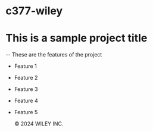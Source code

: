 # c377-wiley

# This is a sample project title
--
These are the features of the project
  - Feature 1
  - Feature 2
  - Feature 3
  - Feature 4
  - Feature 5

    &copy; 2024 WILEY INC.
